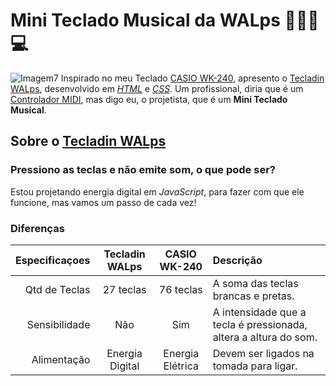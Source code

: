 # Mini Teclado Musical da WALps 🎹🎵😁💻

![Imagem7](https://user-images.githubusercontent.com/107886503/198173789-40538c24-01d3-42b6-8dd0-7e942e04e94d.png) Inspirado no meu Teclado [CASIO WK-240](https://www.casio.com/content/dam/casio/product-info/locales/intl/en/emi/product/W/WK/WK2/WK-240/assets/WK-240_Seq2.jpg), apresento o [Tecladin WALps](https://wesleyaguiarlopes.github.io/mini-teclado-musical-da-walps/), desenvolvido em *[HTML](https://github.com/wesleyaguiarlopes/mini-teclado-musical-da-wal/blob/main/index.html)* e *[CSS](https://github.com/wesleyaguiarlopes/mini-teclado-musical-da-wal/blob/main/style.css)*. Um profissional, diria que é um [Controlador MIDI](https://blog.mundodamusica.com.br/controlador-midi-o-que-sao-para-que-servem-e-quem-precisa-de-um/), mas digo eu, o projetista, que é um **Mini Teclado Musical**.

## Sobre o [Tecladin WALps](https://wesleyaguiarlopes.github.io/mini-teclado-musical-da-walps/)

### Pressiono as teclas e não emite som, o que pode ser?
   Estou projetando energia digital em *JavaScript*, para fazer com que ele funcione, mas vamos um passo de cada vez!

### Diferenças

Especificaçoes | Tecladin WALps | CASIO WK-240 | Descrição
-----------:|:-------------:|:-----------:|:--------
Qtd de Teclas | 27 teclas | 76 teclas | A soma das teclas brancas e pretas.
Sensibilidade | Não | Sim | A intensidade que a tecla é pressionada, altera a altura do som.
Alimentação |  Energia Digital | Energia Elétrica | Devem ser ligados na tomada para ligar.
